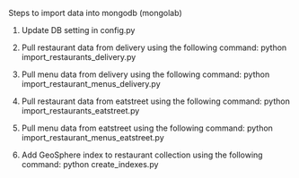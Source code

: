 Steps to import data into mongodb (mongolab)

1. Update DB setting in config.py

2. Pull restaurant data from delivery using the following command:
   python import_restaurants_delivery.py
   
3. Pull menu data from delivery using the following command:
   python import_restaurant_menus_delivery.py
   
4. Pull restaurant data from eatstreet using the following command:
   python import_restaurants_eatstreet.py
   
5. Pull menu data from eatstreet using the following command:
   python import_restaurant_menus_eatstreet.py
   
6. Add GeoSphere index to restaurant collection using the following command:
   python create_indexes.py